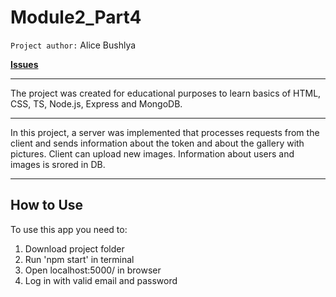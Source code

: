 # Module2_Part4
`Project author:` Alice Bushlya

[**Issues**](https://github.com/Alice2410/module2_part4/issues)

---


The project was created for educational purposes to learn basics of HTML, CSS, TS, Node.js, Express and MongoDB.

---

In this project, a server was implemented that processes requests from the client and sends information about the token and about the gallery with pictures. Client can upload new images. Information about users and images is srored in DB.

---
## How to Use

To use this app you need to:
1. Download project folder
2. Run 'npm start' in terminal
3. Open localhost:5000/ in browser
4. Log in with valid email and password
